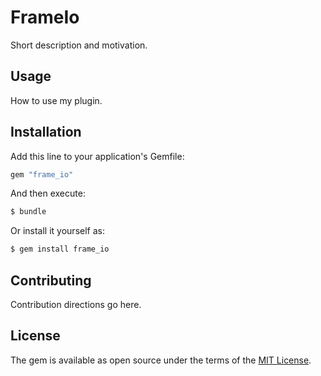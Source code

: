 # FrameIo
Short description and motivation.

## Usage
How to use my plugin.

## Installation
Add this line to your application's Gemfile:

```ruby
gem "frame_io"
```

And then execute:
```bash
$ bundle
```

Or install it yourself as:
```bash
$ gem install frame_io
```

## Contributing
Contribution directions go here.

## License
The gem is available as open source under the terms of the [MIT License](https://opensource.org/licenses/MIT).
